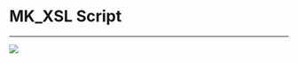 # MK_XSL Script
-------------

<a href="https://asciinema.org/a/a0yzvsegOIs674BOUzR8Je8xu" target="_blank"><img src="https://asciinema.org/a/a0yzvsegOIs674BOUzR8Je8xu.svg" /></a>
